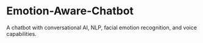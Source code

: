 # Emotion-Aware-Chatbot
A chatbot with conversational AI, NLP, facial emotion recognition, and voice capabilities.
